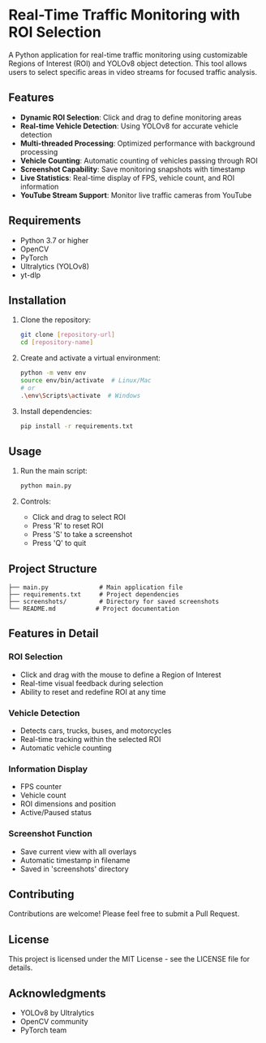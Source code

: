 # Real-Time Traffic Monitoring with ROI Selection

A Python application for real-time traffic monitoring using customizable Regions of Interest (ROI) and YOLOv8 object detection. This tool allows users to select specific areas in video streams for focused traffic analysis.

## Features

- **Dynamic ROI Selection**: Click and drag to define monitoring areas
- **Real-time Vehicle Detection**: Using YOLOv8 for accurate vehicle detection
- **Multi-threaded Processing**: Optimized performance with background processing
- **Vehicle Counting**: Automatic counting of vehicles passing through ROI
- **Screenshot Capability**: Save monitoring snapshots with timestamp
- **Live Statistics**: Real-time display of FPS, vehicle count, and ROI information
- **YouTube Stream Support**: Monitor live traffic cameras from YouTube

## Requirements

- Python 3.7 or higher
- OpenCV
- PyTorch
- Ultralytics (YOLOv8)
- yt-dlp

## Installation

1. Clone the repository:
   ```bash
   git clone [repository-url]
   cd [repository-name]
   ```

2. Create and activate a virtual environment:
   ```bash
   python -m venv env
   source env/bin/activate  # Linux/Mac
   # or
   .\env\Scripts\activate  # Windows
   ```

3. Install dependencies:
   ```bash
   pip install -r requirements.txt
   ```

## Usage

1. Run the main script:
   ```bash
   python main.py
   ```

2. Controls:
   - Click and drag to select ROI
   - Press 'R' to reset ROI
   - Press 'S' to take a screenshot
   - Press 'Q' to quit

## Project Structure

```
├── main.py              # Main application file
├── requirements.txt     # Project dependencies
├── screenshots/         # Directory for saved screenshots
└── README.md           # Project documentation
```

## Features in Detail

### ROI Selection
- Click and drag with the mouse to define a Region of Interest
- Real-time visual feedback during selection
- Ability to reset and redefine ROI at any time

### Vehicle Detection
- Detects cars, trucks, buses, and motorcycles
- Real-time tracking within the selected ROI
- Automatic vehicle counting

### Information Display
- FPS counter
- Vehicle count
- ROI dimensions and position
- Active/Paused status

### Screenshot Function
- Save current view with all overlays
- Automatic timestamp in filename
- Saved in 'screenshots' directory

## Contributing

Contributions are welcome! Please feel free to submit a Pull Request.

## License

This project is licensed under the MIT License - see the LICENSE file for details.

## Acknowledgments

- YOLOv8 by Ultralytics
- OpenCV community
- PyTorch team